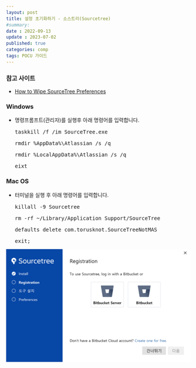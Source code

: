 ```yaml
---
layout: post
title: 설정 초기화하기 - 소스트리(Sourcetree)
#summary:
date : 2022-09-13
update : 2023-07-02
published: true
categories: comp
tags: POCU 가이드
---
```


### 참고 사이트

- [How to Wipe SourceTree Preferences](https://confluence.atlassian.com/sourcetreekb/how-to-wipe-sourcetree-preferences-412484640.html)

### Windows

- 명령프롬프트(관리자)를 실행후 아래 명령어를 입력합니다.

    <kbd>taskkill /f /im SourceTree.exe</kbd>

    <kbd>rmdir %AppData%\Atlassian /s /q</kbd>

    <kbd>rmdir %LocalAppData%\Atlassian /s /q</kbd>

    <kbd>eixt</kbd>

### Mac OS

- 터미널을 실행 후 아래 명령어를 입력합니다.

    <kbd>killall -9 Sourcetree</kbd>

    <kbd>rm -rf ~/Library/Application Support/SourceTree</kbd>

    <kbd>defaults delete com.torusknot.SourceTreeNotMAS</kbd>

    <kbd>exit;</kbd>

<img src="/assets/ResetSourceTree/0.png" class="img-fluid">